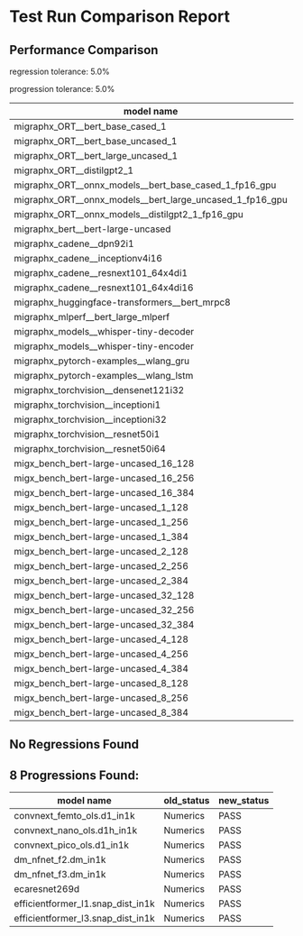# Test Run Comparison Report

## Performance Comparison

regression tolerance: 5.0%

progression tolerance: 5.0%

|model name|exit_status|analysis|old_time_ms|new_time_ms|change_ms|percent_change|
|---|---|---|---|---|---|---|
|migraphx_ORT__bert_base_cased_1|PASS|within tol|99.6708|99.8676|0.1968|0.2%|
|migraphx_ORT__bert_base_uncased_1|PASS|within tol|99.1065|99.7271|0.6205|0.63%|
|migraphx_ORT__bert_large_uncased_1|PASS|within tol|500.9587|502.4833|1.5246|0.3%|
|migraphx_ORT__distilgpt2_1|PASS|within tol|52.7013|52.2461|-0.4552|-0.86%|
|migraphx_ORT__onnx_models__bert_base_cased_1_fp16_gpu|Numerics|within tol|61.2275|60.8933|-0.3342|-0.55%|
|migraphx_ORT__onnx_models__bert_large_uncased_1_fp16_gpu|Numerics|within tol|292.9567|292.2198|-0.7369|-0.25%|
|migraphx_ORT__onnx_models__distilgpt2_1_fp16_gpu|Numerics|within tol|31.1735|31.2718|0.0983|0.32%|
|migraphx_bert__bert-large-uncased|PASS|within tol|19.2668|19.2692|0.0024|0.01%|
|migraphx_cadene__dpn92i1|Numerics|within tol|42.4756|42.6276|0.152|0.36%|
|migraphx_cadene__inceptionv4i16|PASS|regression|148.3017|155.8698|7.5681|5.1%|
|migraphx_cadene__resnext101_64x4di1|Numerics|within tol|114.3569|118.0695|3.7126|3.25%|
|migraphx_cadene__resnext101_64x4di16|Numerics|regression|363.7468|388.1691|24.4223|6.71%|
|migraphx_huggingface-transformers__bert_mrpc8|PASS|within tol|7.2328|7.2271|-0.0057|-0.08%|
|migraphx_mlperf__bert_large_mlperf|Numerics|within tol|23.9542|24.5545|0.6003|2.51%|
|migraphx_models__whisper-tiny-decoder|PASS|within tol|33.2192|34.1015|0.8824|2.66%|
|migraphx_models__whisper-tiny-encoder|Numerics|within tol|142.5809|140.1546|-2.4263|-1.7%|
|migraphx_pytorch-examples__wlang_gru|PASS|progression|16.6235|14.5282|-2.0953|-12.6%|
|migraphx_pytorch-examples__wlang_lstm|PASS|regression|6.8862|7.665|0.7788|11.31%|
|migraphx_torchvision__densenet121i32|Numerics|within tol|75.5506|73.8577|-1.6929|-2.24%|
|migraphx_torchvision__inceptioni1|PASS|within tol|39.7285|41.0714|1.3429|3.38%|
|migraphx_torchvision__inceptioni32|PASS|regression|98.8062|106.9706|8.1643|8.26%|
|migraphx_torchvision__resnet50i1|Numerics|regression|11.3526|12.2064|0.8539|7.52%|
|migraphx_torchvision__resnet50i64|Numerics|progression|188.881|152.3622|-36.5189|-19.33%|
|migx_bench_bert-large-uncased_16_128|PASS|within tol|35.3313|36.1539|0.8226|2.33%|
|migx_bench_bert-large-uncased_16_256|PASS|regression|58.4171|81.5181|23.101|39.54%|
|migx_bench_bert-large-uncased_16_384|Numerics|within tol|79.2494|79.5089|0.2595|0.33%|
|migx_bench_bert-large-uncased_1_128|PASS|within tol|13.06|13.158|0.098|0.75%|
|migx_bench_bert-large-uncased_1_256|PASS|within tol|13.3016|13.2694|-0.0321|-0.24%|
|migx_bench_bert-large-uncased_1_384|PASS|within tol|19.4628|19.4558|-0.007|-0.04%|
|migx_bench_bert-large-uncased_2_128|PASS|within tol|12.6072|12.6939|0.0867|0.69%|
|migx_bench_bert-large-uncased_2_256|PASS|within tol|13.2703|13.2696|-0.0007|-0.01%|
|migx_bench_bert-large-uncased_2_384|PASS|within tol|21.7699|21.6721|-0.0978|-0.45%|
|migx_bench_bert-large-uncased_32_128|PASS|within tol|70.7265|70.843|0.1164|0.16%|
|migx_bench_bert-large-uncased_32_256|PASS|within tol|110.8055|111.3453|0.5398|0.49%|
|migx_bench_bert-large-uncased_32_384|Numerics|within tol|159.1443|157.1441|-2.0002|-1.26%|
|migx_bench_bert-large-uncased_4_128|PASS|within tol|14.2699|14.2647|-0.0052|-0.04%|
|migx_bench_bert-large-uncased_4_256|PASS|within tol|17.7228|17.6267|-0.0962|-0.54%|
|migx_bench_bert-large-uncased_4_384|PASS|within tol|26.7023|26.5067|-0.1956|-0.73%|
|migx_bench_bert-large-uncased_8_128|PASS|within tol|20.2233|20.0299|-0.1935|-0.96%|
|migx_bench_bert-large-uncased_8_256|PASS|within tol|29.7307|29.6778|-0.0529|-0.18%|
|migx_bench_bert-large-uncased_8_384|PASS|within tol|43.4182|43.511|0.0928|0.21%|

## No Regressions Found

## 8 Progressions Found:

|model name|old_status|new_status|
|---|---|---|
|convnext_femto_ols.d1_in1k|Numerics|PASS|
|convnext_nano_ols.d1h_in1k|Numerics|PASS|
|convnext_pico_ols.d1_in1k|Numerics|PASS|
|dm_nfnet_f2.dm_in1k|Numerics|PASS|
|dm_nfnet_f3.dm_in1k|Numerics|PASS|
|ecaresnet269d|Numerics|PASS|
|efficientformer_l1.snap_dist_in1k|Numerics|PASS|
|efficientformer_l3.snap_dist_in1k|Numerics|PASS|

